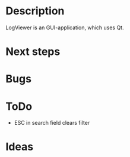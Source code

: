 # Description
LogViewer is an GUI-application, which uses Qt.

# Next steps

# Bugs

# ToDo
* ESC in search field clears filter

# Ideas